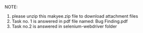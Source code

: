 NOTE:
1. please unzip this makyee.zip file to download attachment files
2. Task no. 1 is answered in pdf file named: Bug Finding.pdf
3. Task no.2 is answered in selenium-webdriver folder
